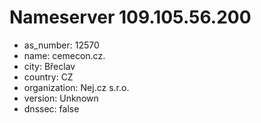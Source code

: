 # Nameserver 109.105.56.200

* as_number: 12570
* name: cemecon.cz.
* city: Břeclav
* country: CZ
* organization: Nej.cz s.r.o.
* version: Unknown
* dnssec: false
